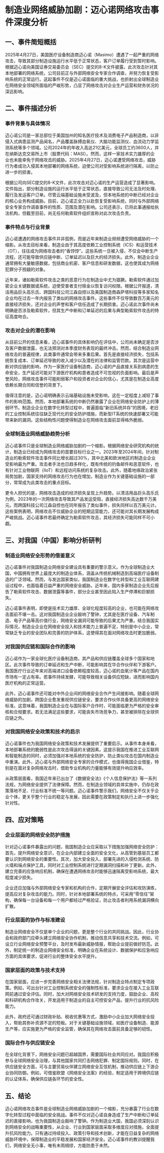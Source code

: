 # 制造业网络威胁加剧：迈心诺网络攻击事件深度分析

## 一、事件简短概括

2025年4月27日，美国医疗设备制造商迈心诺（Masimo）遭遇了一起严重的网络攻击，导致其部分制造设施运行水平低于正常状态，客户订单履行受到暂时影响。根据迈心诺向美国证券交易委员会（SEC）提交的8-K文件披露，此次攻击针对其本地部署的网络系统，公司目前正与外部网络安全专家合作调查，并努力恢复受影响系统的正常运行。这起事件不仅是迈心诺面临的重大挑战，也折射出全球制造业在网络安全领域所面临的严峻形势，凸显了网络攻击对企业生产运营和财务状况的深远影响。

## 二、事件描述分析

### 事件背景与具体情况

迈心诺公司是一家总部位于美国加州的知名医疗技术及消费电子产品制造商，以非侵入式病患监测产品闻名，产品覆盖脉搏血氧仪、大脑功能监测仪、血流动力学监测系统等多个领域。公司2024年的年收入高达21亿美元，全球员工约3600人，并在纳斯达克交易所上市（股票代码：MASI）。然而，这样一家技术实力雄厚的企业也未能幸免于网络攻击的威胁。2025年4月27日，迈心诺遭受网络攻击，威胁行为者成功入侵其本地部署的网络系统，迫使公司对受影响系统进行隔离，以防止进一步的损害。

根据公司向SEC提交的8-K文件，此次攻击对迈心诺的生产运营造成了显著影响。文件指出，部分制造设施的运行水平低于正常状态，直接导致公司无法及时处理、履行及发运客户订单。尽管云端基础设施未受波及，但本地系统的中断已经对企业的核心业务构成威胁。目前，迈心诺正全力以赴恢复受影响系统，同时与外部网络安全专家合作调查事件的性质、范围及潜在影响。公司还表示，已将此事通报给执法机构，但截至目前，尚无任何勒索软件组织宣称对此次攻击负责。

### 事件特点与行业背景

迈心诺遭遇的网络攻击事件并非孤例，而是近年来制造业频频遭受网络威胁的一个缩影。从攻击目标来看，制造业由于其高度依赖工业控制系统（ICS）和运营技术（OT），往往成为网络攻击者的“香饽饽”。这些系统一旦被入侵，不仅会中断生产流程，还可能导致供应链中断、订单延迟以及巨大的经济损失。此外，制造业企业通常拥有大量敏感数据，包括商业机密、客户信息和研发数据，这也使其成为网络犯罪分子觊觎的对象。

近年来，诸如勒索软件攻击之类的恶意行为在制造业中尤为猖獗。勒索软件通过加密企业关键数据或系统，迫使受害者支付赎金以恢复访问权限。根据公开报道，清洁用品巨头高乐氏、跨国科技公司江森自控以及美国制造商森萨塔科技等多家知名企业均在过去一年内报告了类似的网络攻击事件。这些事件不仅导致数百万美元的直接经济损失，还对企业的声誉和客户信任造成了长期损害。迈心诺此次事件尚未明确是否涉及勒索软件，但其生产中断和订单延迟的后果与典型勒索软件攻击的特征高度吻合。

### 攻击对企业的潜在影响

从目前公开的信息来看，迈心诺事件的具体影响仍在评估中，公司尚未确定是否涉及客户数据泄露，也无法预测对本季度财务表现的最终冲击。然而，结合制造业网络攻击的普遍规律，此类事件通常会带来多重后果。首先是直接经济损失，包括系统恢复成本、订单延迟导致的收入减少以及潜在的法律和监管罚款。其次是运营中断对供应链的影响，作为一家医疗设备制造商，迈心诺的产品直接关系到病患的生命安全，生产延迟可能对下游医疗机构和患者造成不可忽视的负面影响。最后是声誉风险，网络攻击事件可能削弱客户和投资者对企业的信心，尤其是在制造业高度依赖长期合同和信誉的背景下。

值得注意的是，迈心诺明确表示云端基础设施未受影响，这在一定程度上减轻了事件的影响范围。然而，本地部署系统的中断仍然暴露了企业在网络安全防护上的薄弱环节。制造业企业在数字化转型过程中，普遍面临“新旧系统并存”的困境，老旧的工业控制系统往往缺乏现代化的安全防护措施，而新型IT系统的快速部署又可能带来新的漏洞。这些结构性问题使得制造业在网络攻击面前显得格外脆弱。

### 全球制造业网络威胁趋势分析

迈心诺事件只是全球制造业网络威胁加剧的一个缩影。根据网络安全研究机构的统计，制造业已经成为网络攻击的首要目标行业之一。2023年至2024年间，针对制造业的勒索软件攻击事件同比增长超过30%，其中北美和欧洲地区的制造业企业受影响最为严重。攻击者手法也日趋多样化，既有传统的钓鱼邮件和恶意软件，也有针对工业物联网（IIoT）和远程访问系统的复杂攻击。此外，随着地缘政治紧张局势加剧，国家支持的网络攻击行为也在增加，制造业作为关键基础设施的一部分，常常成为此类攻击的重点目标。

更令人担忧的是，网络攻击造成的经济损失呈现上升趋势。以清洁用品巨头高乐氏为例，2023年的一次网络攻击导致其产品发运受阻，直接经济损失高达数千万美元。而跨国科技公司江森自控也在同年报告了类似事件，损失同样以百万美元计。这些案例表明，网络攻击不仅威胁企业的短期运营能力，还可能对其长期发展构成严峻挑战。迈心诺事件若最终确定为勒索软件攻击，其经济损失可能同样不可小觑。

## 三、对我国（中国）影响分析研判

### 制造业网络安全形势的借鉴意义

迈心诺事件对我国制造业网络安全建设具有重要的警示意义。作为全球制造业大国，中国拥有世界上最庞大的制造业体系，涵盖从传统机械制造到高端医疗设备制造的广泛领域。然而，与发达国家类似，我国制造业在数字化转型和工业互联网建设过程中，也面临着日益严重的网络安全威胁。近年来，国内多家制造企业先后报告了勒索软件攻击、数据泄露等事件，部分企业甚至因此陷入生产停滞和巨额损失。

迈心诺事件表明，即使是技术实力雄厚、全球化程度较高的企业，也可能在网络攻击面前不堪一击。这对我国制造业企业敲响了警钟，尤其是在医疗设备、汽车制造、电子产品等高价值行业，网络安全漏洞可能导致的后果尤为严重。结合我国实际情况，制造业企业在网络安全投入和技术能力上普遍不足，特别是中小企业，常常缺乏专业的安全团队和完善的防护体系，这使得其在面对网络攻击时更加脆弱。

### 对我国供应链和国际合作的影响

迈心诺作为一家全球化医疗设备制造商，其产品和供应链覆盖全球多个国家和地区。此次事件导致的订单延迟和生产中断，可能影响其在华合作伙伴和下游客户。我国医疗行业近年来对高端进口设备依赖程度较高，迈心诺的血氧计等产品在国内市场有一定占有率。若事件持续发酵，可能导致相关设备供应短缺，进而影响国内医疗机构的正常运营。

此外，迈心诺事件还可能对中外企业间的网络安全合作产生间接影响。随着全球网络威胁的加剧，跨国企业愈发重视供应链安全，要求合作伙伴具备更高的网络安全标准。这意味着，我国制造企业在与国际客户合作时，可能面临更为严格的安全审核和合规要求。若无法满足这些要求，可能丧失市场竞争力，甚至被排除在全球供应链之外。

### 对我国网络安全政策和技术的启示

迈心诺事件也为我国网络安全政策和技术发展提供了重要启示。从事件本身来看，本地部署系统的脆弱性是此次攻击得逞的关键因素。这提示我国在推进工业互联网和智能制造的同时，必须加强对本地系统的安全防护，防止类似攻击在国内制造业中重演。此外，迈心诺与外部网络安全专家的合作模式，也值得我国企业借鉴，特别是在面对复杂网络攻击时，借助专业机构的力量能够有效提升响应效率。

从政策层面看，我国近年来已出台了《数据安全法》《个人信息保护法》等一系列法规，为网络安全提供了法律保障。然而，在制造业领域的具体实施中，仍存在政策落地不足、行业标准不统一等问题。迈心诺事件警示我们，网络安全不仅关乎企业个体，更关乎整个行业的稳定与发展，因此需要在政策制定和执行上进一步强化针对性。

## 四、应对策略

### 企业层面的网络安全防护措施

针对迈心诺事件暴露出的问题，我国制造企业应采取以下措施加强网络安全防护：首先，提升网络安全意识，在企业内部建立全面的安全文化，从高管到基层员工都要认识到网络安全的重要性。其次，加大安全投入，部署先进的入侵检测系统、防火墙和端点保护工具，同时对工业控制系统进行定期漏洞扫描和补丁更新。此外，建立完善的应急响应机制，确保在遭遇网络攻击时能够迅速隔离受影响系统，最大程度减少损失。

企业还应加强与外部网络安全专家和机构的合作，定期开展安全评估和攻防演练，提高应对复杂攻击的能力。同时，针对本地部署系统的特点，可采用“零信任”架构，确保每一台设备和每一个用户都经过严格验证，防止攻击者利用系统漏洞横向扩散。

### 行业层面的协作与标准建设

制造业网络安全不仅是单个企业的问题，更是整个行业的共同挑战。因此，行业协会和政府部门应牵头建立网络安全协作机制，推动信息共享和技术交流。例如，可设立行业网络安全预警平台，及时发布最新威胁情报，帮助企业提前做好防范。此外，制定统一的制造业网络安全标准，明确企业在系统设计、数据保护和应急响应方面的具体要求，促进行业的整体安全水平提升。

### 国家层面的政策与技术支持

在国家层面，应进一步完善网络安全相关法律法规，针对制造业特点制定专项政策。例如，可出台针对工业控制系统安全的强制性标准，要求企业在接入工业互联网前通过安全评估。同时，加大对网络安全技术研发的支持力度，鼓励企业、高校和科研机构合作攻关，开发适用于制造业的自主可控安全产品，提升行业的抗风险能力。

此外，政府还可通过财政补贴、税收优惠等方式，激励中小企业加大网络安全投入，帮助其弥补资源不足的短板。对于关键基础设施领域，如医疗设备制造、能源生产等，应实施更为严格的安全监管，确保其在网络攻击面前具备足够的韧性。

### 国际合作与供应链安全

在全球化背景下，网络安全问题已超越国界，需要国际社会共同应对。我国应积极参与全球网络安全治理，与其他国家共同打击网络犯罪、制定国际规则。同时，在供应链安全方面，可与主要贸易伙伴建立网络安全互信机制，推动供应链上下游企业协同防御。例如，可借鉴欧盟《网络安全法案》的经验，制定适用于跨境供应链的认证体系，确保供应链各环节的安全性。

## 五、结论

迈心诺网络攻击事件是全球制造业网络威胁加剧的一个缩影，充分暴露了行业在数字化转型过程中面临的安全挑战。事件不仅对迈心诺自身造成了生产中断和订单延迟的直接影响，也为我国制造业敲响了警钟。作为制造业大国，我国必须深刻认识到网络安全的战略重要性，从企业、行业到国家层面采取多维度应对措施，全面提升抗风险能力。只有通过持续投入、政策引导和技术创新，才能在日益复杂的网络威胁环境中，保障制造业的平稳发展和国家经济安全。迈心诺事件的教训提醒我们，网络安全无小事，唯有未雨绸缪，方能防患于未然。